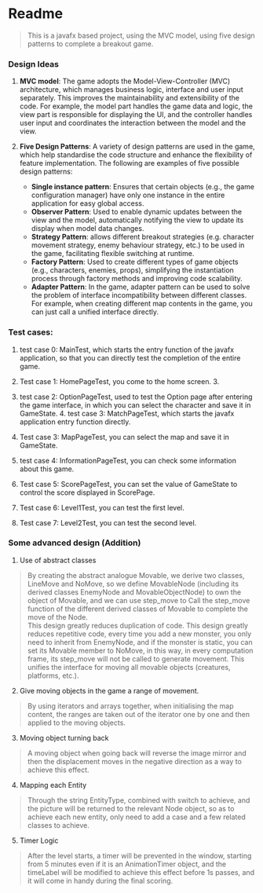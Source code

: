 # Readme

> This is a javafx based project, using the MVC model, using five design patterns to complete a breakout game.

### Design Ideas

1. **MVC model**: The game adopts the Model-View-Controller (MVC) architecture, which manages business logic, interface and user input separately. This improves the maintainability and extensibility of the code. For example, the model part handles the game data and logic, the view part is responsible for displaying the UI, and the controller handles user input and coordinates the interaction between the model and the view.

2. **Five Design Patterns**: A variety of design patterns are used in the game, which help standardise the code structure and enhance the flexibility of feature implementation. The following are examples of five possible design patterns:
   
   - **Single instance pattern**: Ensures that certain objects (e.g., the game configuration manager) have only one instance in the entire application for easy global access.
   - **Observer Pattern**: Used to enable dynamic updates between the view and the model, automatically notifying the view to update its display when model data changes.
   - **Strategy Pattern**: allows different breakout strategies (e.g. character movement strategy, enemy behaviour strategy, etc.) to be used in the game, facilitating flexible switching at runtime.
   - **Factory Pattern**: Used to create different types of game objects (e.g., characters, enemies, props), simplifying the instantiation process through factory methods and improving code scalability.
   - **Adapter Pattern**: In the game, adapter pattern can be used to solve the problem of interface incompatibility between different classes. For example, when creating different map contents in the game, you can just call a unified interface directly.

### Test cases:

1. test case 0: MainTest, which starts the entry function of the javafx application, so that you can directly test the completion of the entire game.

2. Test case 1: HomePageTest, you come to the home screen. 3.

3. test case 2: OptionPageTest, used to test the Option page after entering the game interface, in which you can select the character and save it in GameState. 4. test case 3: MatchPageTest, which starts the javafx application entry function directly.

4. Test case 3: MapPageTest, you can select the map and save it in GameState.

5. test case 4: InformationPageTest, you can check some information about this game.

6. Test case 5: ScorePageTest, you can set the value of GameState to control the score displayed in ScorePage.

7. Test case 6: Level1Test, you can test the first level.

8. Test case 7: Level2Test, you can test the second level.

### Some advanced design (Addition)

1. Use of abstract classes

> By creating the abstract analogue Movable, we derive two classes, LineMove and NoMove, so we define MovableNode (including its derived classes EnemyNode and MovableObjectNode) to own the object of Movable, and we can use step_move to Call the step_move function of the different derived classes of Movable to complete the move of the Node.  
> This design greatly reduces duplication of code. 
> This design greatly reduces repetitive code, every time you add a new monster, you only need to inherit from EnemyNode, and if the monster is static, you can set its Movable member to NoMove, in this way, in every computation frame, its step_move will not be called to generate movement. This unifies the interface for moving all movable objects (creatures, platforms, etc.).

2. Give moving objects in the game a range of movement.

> By using iterators and arrays together, when initialising the map content, the ranges are taken out of the iterator one by one and then applied to the moving objects.

3. Moving object turning back

> A moving object when going back will reverse the image mirror and then the displacement moves in the negative direction as a way to achieve this effect.

4. Mapping each Entity

> Through the string EntityType, combined with switch to achieve, and the picture will be returned to the relevant Node object, so as to achieve each new entity, only need to add a case and a few related classes to achieve.

5. Timer Logic

> After the level starts, a timer will be prevented in the window, starting from 5 minutes even if it is an AnimationTimer object, and the timeLabel will be modified to achieve this effect before 1s passes, and it will come in handy during the final scoring.


